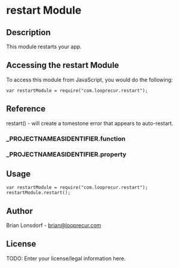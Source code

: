 # restart Module

## Description

This module restarts your app.

## Accessing the restart Module

To access this module from JavaScript, you would do the following:

	var restartModule = require("com.looprecur.restart");

## Reference

restart() - will create a tomestone error that appears to auto-restart.

### ___PROJECTNAMEASIDENTIFIER__.function


### ___PROJECTNAMEASIDENTIFIER__.property


## Usage

	var restartModule = require("com.looprecur.restart");
	restartModule.restart();

## Author

Brian Lonsdorf - brian@looprecur.com

## License

TODO: Enter your license/legal information here.
